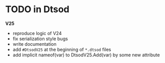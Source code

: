 # TODO in Dtsod
**V25**
+ reproduce logic of V24
+ fix serialization style bugs
+ write documentation
+ add `#DtsodV25` at the beginning of `*.dtsod` files
+ add implicit nameof(var) to DtsodV25.Add(var) by some new attribute